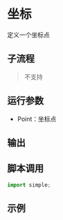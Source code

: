 # 坐标 
定义一个坐标点

## 子流程
> 不支持


## 运行参数

* Point：坐标点


## 输出

    


## 脚本调用

```python
import simple;

```

## 示例